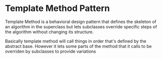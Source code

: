 ﻿# Template Method Pattern
Template Method is a behavioral design pattern that defines the skeleton of an algorithm in the superclass but lets subclasses override specific steps of the algorithm without changing its structure.

Basically template method will call things in order that's defined by the abstract base. However it lets some parts of the method that it calls to be
overriden by subclasses to provide variations